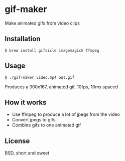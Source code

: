 gif-maker
=========

Make animated gifs from video clips

Installation
------------

    $ brew install gifsicle imagemagick ffmpeg

Usage
-----

    $ ./gif-maker video.mp4 out.gif

Produces a 300x167, animated gif, 10fps, 10ms spaced

How it works
------------

* Use ffmpeg to produce a lot of jpegs from the video
* Convert jpegs to gifs
* Combine gifs to one animated gif

License
-------

BSD, short and sweet
